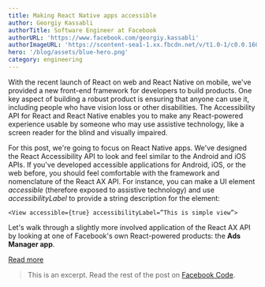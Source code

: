 ```yaml
---
title: Making React Native apps accessible
author: Georgiy Kassabli
authorTitle: Software Engineer at Facebook
authorURL: 'https://www.facebook.com/georgiy.kassabli'
authorImageURL: 'https://scontent-sea1-1.xx.fbcdn.net/v/t1.0-1/c0.0.160.160/p160x160/1978838_795592927136196_1205041943_n.jpg?_nc_log=1&oh=d7a500fdece1250955a4d27b0a80fee2&oe=59E8165A'
hero: '/blog/assets/blue-hero.png'
category: engineering
---
```


With the recent launch of React on web and React Native on mobile, we've provided a new front-end framework for developers to build products. One key aspect of building a robust product is ensuring that anyone can use it, including people who have vision loss or other disabilities. The Accessibility API for React and React Native enables you to make any React-powered experience usable by someone who may use assistive technology, like a screen reader for the blind and visually impaired.

For this post, we're going to focus on React Native apps. We've designed the React Accessibility API to look and feel similar to the Android and iOS APIs. If you've developed accessible applications for Android, iOS, or the web before, you should feel comfortable with the framework and nomenclature of the React AX API. For instance, you can make a UI element _accessible_ (therefore exposed to assistive technology) and use _accessibilityLabel_ to provide a string description for the element:

```
<View accessible={true} accessibilityLabel=”This is simple view”>
```

Let's walk through a slightly more involved application of the React AX API by looking at one of Facebook's own React-powered products: the **Ads Manager app**.

<footer>
  <a href="https://code.facebook.com/posts/435862739941212/making-react-native-apps-accessible/" class="btn">Read more</a>
</footer>

> This is an excerpt. Read the rest of the post on [Facebook Code](https://code.facebook.com/posts/435862739941212/making-react-native-apps-accessible/).

